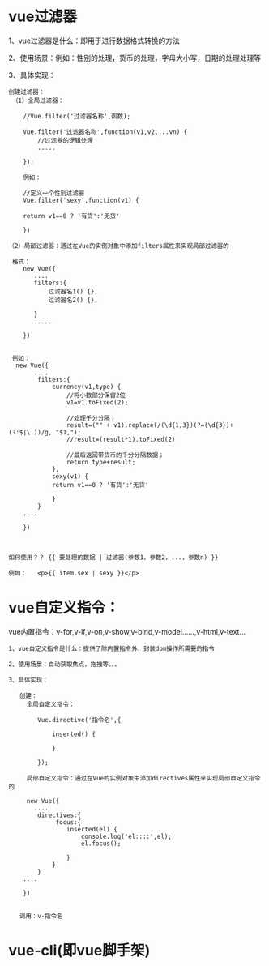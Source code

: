 # vue过滤器
  
  1、vue过滤器是什么：即用于进行数据格式转换的方法

  2、使用场景：例如：性别的处理，货币的处理，字母大小写，日期的处理处理等

  3、具体实现：

    创建过滤器：
     （1）全局过滤器：

        //Vue.filter('过滤器名称',函数);

        Vue.filter('过滤器名称',function(v1,v2,...vn) {
            //过滤器的逻辑处理
            .....

        });

        例如：

        //定义一个性别过滤器
        Vue.filter('sexy',function(v1) {

        return v1==0 ? '有货':'无货'

        })
        
    （2）局部过滤器：通过在Vue的实例对象中添加filters属性来实现局部过滤器的

     格式：
        new Vue({
           ....
           filters:{
               过滤器名1() {},
               过滤器名2() {},

           }
           .....

        })


     例如：
      new Vue({
           ....
            filters:{
                currency(v1,type) {
                    //将小数部分保留2位
                    v1=v1.toFixed(2);
                    
                    //处理千分分隔；
                    result=("" + v1).replace(/(\d{1,3})(?=(\d{3})+(?:$|\.))/g, "$1,");
                    //result=(result*1).toFixed(2)

                    //最后返回带货币的千分分隔数据；
                    return type+result;
                },
                sexy(v1) {
                return v1==0 ? '有货':'无货'

                }
            }
        ....

        })



    如何使用？？ {{ 要处理的数据 | 过滤器(参数1，参数2，...，参数n) }}

    例如：   <p>{{ item.sex | sexy }}</p>
        

# vue自定义指令：

  vue内置指令：v-for,v-if,v-on,v-show,v-bind,v-model......,v-html,v-text...

    1、vue自定义指令是什么：提供了除内置指令外，封装dom操作所需要的指令

    2、使用场景：自动获取焦点，拖拽等。。。

    3、具体实现：

       创建：
         全局自定义指令：

            Vue.directive('指令名',{

                inserted() {

                }

            });
           
         局部自定义指令：通过在Vue的实例对象中添加directives属性来实现局部自定义指令的

         new Vue({
           ....
            directives:{
                 focus:{
                    inserted(el) {
                        console.log('el::::',el);
                        el.focus();

                    }
                }
            }
        ....

        })


       调用：v-指令名

# vue-cli(即vue脚手架)
